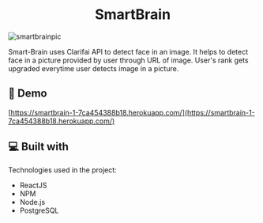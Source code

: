 


<h1 align="center" id="title">SmartBrain</h1>

![smartbrainpic](https://github.com/Peterloveprogramming/SmartBrain/assets/131538732/bf629ade-31e0-4dad-9925-8e89081ad6a3)


<p id="description">Smart-Brain uses Clarifai API to detect face in an image. It helps to detect face in a picture provided by user through URL of image. User's rank gets upgraded everytime user detects image in a picture.</p>

<h2>🚀 Demo</h2>

[https://smartbrain-1-7ca454388b18.herokuapp.com/](https://smartbrain-1-7ca454388b18.herokuapp.com/)

  
  
<h2>💻 Built with</h2>

Technologies used in the project:

*   ReactJS
*   NPM
*   Node.js
*   PostgreSQL
